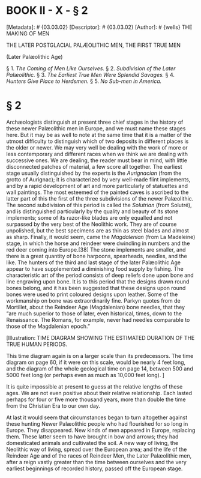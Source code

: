 # BOOK II - X - § 2
[Metadata]: # {03.03.02}
[Descriptor]: # {03.03.02}
[Author]: # {wells}
THE MAKING OF MEN

THE LATER POSTGLACIAL PALÆOLITHIC MEN, THE FIRST TRUE MEN

(Later Palæolithic Age)

§ 1. _The Coming of Men Like Ourselves._ § 2. _Subdivision of the
Later Palæolithic._ § 3. _The Earliest True Men Were Splendid      Savages._ §
4. _Hunters Give Place to Herdsmen._ § 5. _No Sub-men      in America._

# § 2
Archæologists distinguish at present three chief stages in the history of these
newer Palæolithic men in Europe, and we must name these stages here. But it may
be as well to note at the same time that it is a matter of the utmost
difficulty to distinguish which of two deposits in different places is the
older or newer. We may very well be dealing with the work of more or less
contemporary and different races when we think we are dealing with successive
ones. We are dealing, the reader must bear in mind, with little disconnected
patches of material, a few score all together. The earliest stage usually
distinguished by the experts is the _Aurignacian_ (from the grotto of
Aurignac); it is characterized by very well-made flint implements, and by a
rapid development of art and more particularly of statuettes and wall
paintings. The most esteemed of the painted caves is ascribed to the latter
part of this the first of the three subdivisions of the newer Palæolithic. The
second subdivision of this period is called the _Solutrian_ (from Solutré), and
is distinguished particularly by the quality and beauty of its stone
implements; some of its razor-like blades are only equalled and not surpassed
by the very best of the Neolithic work. They are of course unpolished, but the
best specimens are as thin as steel blades and almost as sharp. Finally, it
would seem, came the _Magdalenian_ (from La Madeleine) stage, in which the
horse and reindeer were dwindling in numbers and the red deer coming into
Europe.[38] The stone implements are smaller, and there is a great quantity of
bone harpoons, spearheads, needles, and the like. The hunters of the third and
last stage of the later Palæolithic Age appear to have supplemented a
diminishing food supply by fishing. The characteristic art of the period
consists of deep reliefs done upon bone and line engraving upon bone. It is to
this period that the designs drawn round bones belong, and it has been
suggested that these designs upon round bones were used to print coloured
designs upon leather. Some of the workmanship on bone was extraordinarily fine.
Parkyn quotes from de Mortillet, about the Reindeer Age (Magdalenian) bone
needles, that they “are much superior to those of later, even historical,
times, down to the Renaissance. The Romans, for example, never had needles
comparable to those of the Magdalenian epoch.”

[Illustration: TIME DIAGRAM SHOWING THE ESTIMATED DURATION OF THE TRUE HUMAN
PERIODS.

This time diagram again is on a larger scale than its predecessors.
The time diagram on page 60, if it were on this scale, would be      nearly 4
feet long, and the diagram of the whole geological time on      page 14,
between 500 and 5000 feet long (or perhaps even as much as      10,000 feet
long). ]

It is quite impossible at present to guess at the relative lengths of these
ages. We are not even positive about their relative relationship. Each lasted
perhaps for four or five more thousand years, more than double the time from
the Christian Era to our own day.

At last it would seem that circumstances began to turn altogether against these
hunting Newer Palæolithic people who had flourished for so long in Europe. They
disappeared. New kinds of men appeared in Europe, replacing them. These latter
seem to have brought in bow and arrows; they had domesticated animals and
cultivated the soil. A new way of living, the Neolithic way of living, spread
over the European area; and the life of the Reindeer Age and of the races of
Reindeer Men, the Later Palæolithic men, after a reign vastly greater than the
time between ourselves and the very earliest beginnings of recorded history,
passed off the European stage.

